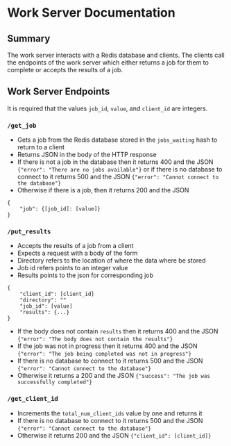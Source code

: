 # Work Server Documentation

## Summary
The work server interacts with a Redis database and clients.
The clients call the endpoints of the work server which either returns a job for them to complete or accepts the results of a job.


## Work Server Endpoints
It is required that the values `job_id`, `value`, and `client_id` are integers.

### `/get_job`
* Gets a job from the Redis database stored in the `jobs_waiting` hash to return to a client
* Returns JSON in the body of the HTTP response
* If there is not a job in the database then it returns 400 and the JSON
``` {"error": "There are no jobs available"} ```
or if there is no database to connect to it returns 500 and the JSON
```{"error": "Cannot connect to the database"}```
* Otherwise if there is a job, then it returns 200 and the JSON
```
{
    "job": {[job_id]: [value]}
}
```

### `/put_results`
* Accepts the results of a job from a client
* Expects a request with a body of the form
* Directory refers to the location of where the data where be stored
* Job id refers points to an integer value
* Results points to the json for corresponding job
```
{
    "client_id": [client_id]
    "directory": ""
    "job_id": [value]
    "results": {...}
}
```
* If the body does not contain `results` then it returns 400 and the JSON
```{"error": "The body does not contain the results"}```
* If the job was not in progress then it returns 400 and the JSON
```{"error": "The job being completed was not in progress"}```
* If there is no database to connect to it returns 500 and the JSON
```{"error": "Cannot connect to the database"}```
* Otherwise it returns a 200 and the JSON
```{"success": "The job was successfully completed"}```


### `/get_client_id`
* Increments the `total_num_client_ids` value by one and returns it
* If there is no database to connect to it returns 500 and the JSON
```{"error": "Cannot connect to the database"}```
* Otherwise it returns 200 and the JSON
```{"client_id": [client_id]}```